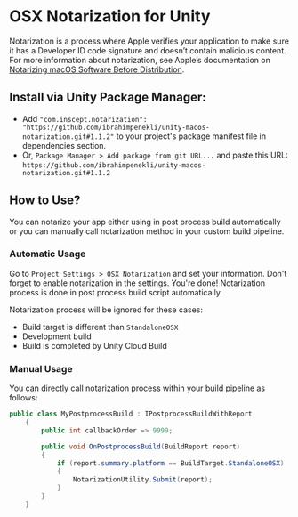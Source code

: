 # OSX Notarization for Unity
Notarization is a process where Apple verifies your application to make sure it has a Developer ID code signature and doesn’t contain malicious content. 
For more information about notarization, see Apple’s documentation on [Notarizing macOS Software Before Distribution](https://developer.apple.com/documentation/security/notarizing_macos_software_before_distribution).

## Install via Unity Package Manager:
* Add `"com.inscept.notarization": "https://github.com/ibrahimpenekli/unity-macos-notarization.git#1.1.2"` to your project's package manifest file in dependencies section.
* Or, `Package Manager > Add package from git URL...` and paste this URL: `https://github.com/ibrahimpenekli/unity-macos-notarization.git#1.1.2`

## How to Use?

You can notarize your app either using in post process build automatically or you can manually call notarization method in your custom build pipeline.

### Automatic Usage

Go to `Project Settings > OSX Notarization` and set your information. Don't forget to enable notarization in the settings. You're done!
Notarization process is done in post process build script automatically. 

Notarization process will be ignored for these cases:
* Build target is different than `StandaloneOSX`
* Development build
* Build is completed by Unity Cloud Build 

### Manual Usage

You can directly call notarization process within your build pipeline as follows:

```csharp
public class MyPostprocessBuild : IPostprocessBuildWithReport
    {
        public int callbackOrder => 9999;

        public void OnPostprocessBuild(BuildReport report)
        {
            if (report.summary.platform == BuildTarget.StandaloneOSX)
            {
                NotarizationUtility.Submit(report);
            }
        }
    }
```
